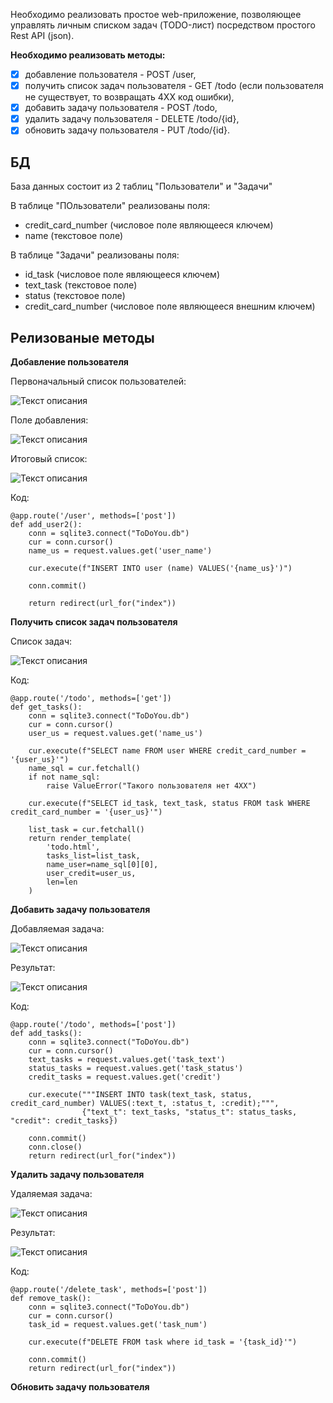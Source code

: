 Необходимо реализовать простое web-приложение, позволяющее управлять личным списком задач (TODO-лист) посредством простого Rest API (json). 

**Необходимо реализовать методы:**
- [x]  добавление пользователя - POST /user,
- [x]  получить список задач пользователя - GET /todo (если пользователя не существует, то возвращать 4XX код ошибки),
- [x]  добавить задачу пользователя - POST /todo,
- [x]  удалить задачу пользователя - DELETE /todo/{id},
- [x]  обновить задачу пользователя - PUT /todo/{id}.

## БД

База данных состоит из 2 таблиц "Пользователи" и "Задачи"

В таблице "ПОльзователи" реализованы поля:
- credit_card_number (числовое поле являющееся ключем)
- name (текстовое поле)

В таблице "Задачи" реализованы поля:
- id_task (числовое поле являющееся ключем)
- text_task (текстовое поле)
- status (текстовое поле)
- credit_card_number (числовое поле являющееся внешним ключем)

## Релизованые методы

**Добавление пользователя**

Первоначальный список пользователей:

![Текст описания](images/User_List_First.png)

Поле добавления:

![Текст описания](images/User_add.png)

Итоговый список:

![Текст описания](images/User_List_Last.png)

Код:

    @app.route('/user', methods=['post'])    
    def add_user2():    
        conn = sqlite3.connect("ToDoYou.db")
        cur = conn.cursor()
        name_us = request.values.get('user_name')
    
        cur.execute(f"INSERT INTO user (name) VALUES('{name_us}')")
    
        conn.commit()
    
        return redirect(url_for("index"))

**Получить список задач пользователя**

Список задач:

![Текст описания](images/Task_list.png)

Код:

    @app.route('/todo', methods=['get'])
    def get_tasks():
        conn = sqlite3.connect("ToDoYou.db")
        cur = conn.cursor()
        user_us = request.values.get('name_us')
    
        cur.execute(f"SELECT name FROM user WHERE credit_card_number = '{user_us}'")
        name_sql = cur.fetchall()
        if not name_sql:
            raise ValueError("Такого пользователя нет 4XX")
    
        cur.execute(f"SELECT id_task, text_task, status FROM task WHERE credit_card_number = '{user_us}'")
    
        list_task = cur.fetchall()
        return render_template(
            'todo.html',
            tasks_list=list_task,
            name_user=name_sql[0][0],
            user_credit=user_us,
            len=len
        )

**Добавить задачу пользователя**

Добавляемая задача:

![Текст описания](images/Add_Task.png)

Результат:

![Текст описания](images/Add_Task_Last.png)

Код:

    @app.route('/todo', methods=['post'])
    def add_tasks():
        conn = sqlite3.connect("ToDoYou.db")
        cur = conn.cursor()
        text_tasks = request.values.get('task_text')
        status_tasks = request.values.get('task_status')
        credit_tasks = request.values.get('credit')
    
        cur.execute("""INSERT INTO task(text_task, status, credit_card_number) VALUES(:text_t, :status_t, :credit);""",
                    {"text_t": text_tasks, "status_t": status_tasks, "credit": credit_tasks})
    
        conn.commit()
        conn.close()
        return redirect(url_for("index"))

**Удалить задачу пользователя**

Удаляемая задача:

![Текст описания](images/Del_Task.png)

Результат:

![Текст описания](images/Del_Task_Last.png)

Код:

    @app.route('/delete_task', methods=['post'])
    def remove_task():
        conn = sqlite3.connect("ToDoYou.db")
        cur = conn.cursor()
        task_id = request.values.get('task_num')
    
        cur.execute(f"DELETE FROM task where id_task = '{task_id}'")
    
        conn.commit()
        return redirect(url_for("index"))

**Обновить задачу пользователя**

